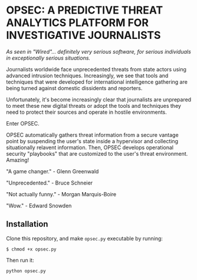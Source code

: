 # OPSEC: A PREDICTIVE THREAT ANALYTICS PLATFORM FOR INVESTIGATIVE JOURNALISTS

*As seen in "Wired"... definitely very serious software, for serious individuals in exceptionally serious situations.*

Journalists worldwide face unprecedented threats from state actors using advanced intrusion techniques. Increasingly, we see that tools and techniques that were developed for international intelligence gathering are being turned against domestic dissidents and reporters.

Unfortunately, it's become increasingly clear that journalists are unprepared to meet these new digital threats or adopt the tools and techniques they need to protect their sources and operate in hostile environments.

Enter OPSEC. 

OPSEC automatically gathers threat information from a secure vantage point by suspending the user's state inside a hypervisor and collecting situationally relavent information. Then, OPSEC develops operational security "playbooks" that are customized to the user's threat environment. Amazing!

"A game changer." - Glenn Greenwald

"Unprecedented." - Bruce Schneier

"Not actually funny." - Morgan Marquis-Boire

"Wow." - Edward Snowden

## Installation

Clone this repository, and make `opsec.py` executable by running:

`$ chmod +x opsec.py`

Then run it:

`python opsec.py`
